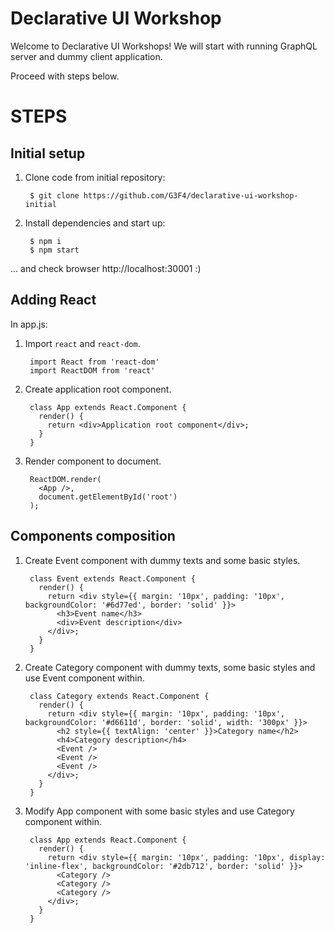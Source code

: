 # Declarative UI Workshop

Welcome to Declarative UI Workshops!
We will start with running GraphQL server and dummy client application.

Proceed with steps below.

# STEPS

## Initial setup

1. Clone code from initial repository:

        $ git clone https://github.com/G3F4/declarative-ui-workshop-initial

2. Install dependencies and start up:

        $ npm i
        $ npm start

... and check browser http://localhost:30001 :)

## Adding React

In app.js:

1. Import `react` and `react-dom`.

        import React from 'react-dom'
        import ReactDOM from 'react'

2. Create application root component.

        class App extends React.Component {
          render() {
            return <div>Application root component</div>;
          }
        }

3. Render component to document.

        ReactDOM.render(
          <App />,
          document.getElementById('root')
        );

## Components composition

1. Create Event component with dummy texts and some basic styles.

        class Event extends React.Component {
          render() {
            return <div style={{ margin: '10px', padding: '10px', backgroundColor: '#6d77ed', border: 'solid' }}>
              <h3>Event name</h3>
              <div>Event description</div>
            </div>;
          }
        }

2. Create Category component with dummy texts, some basic styles and use Event component within.

        class Category extends React.Component {
          render() {
            return <div style={{ margin: '10px', padding: '10px', backgroundColor: '#d6611d', border: 'solid', width: '300px' }}>
              <h2 style={{ textAlign: 'center' }}>Category name</h2>
              <h4>Category description</h4>
              <Event />
              <Event />
              <Event />
            </div>;
          }
        }

3. Modify App component with some basic styles and use Category component within.

        class App extends React.Component {
          render() {
            return <div style={{ margin: '10px', padding: '10px', display: 'inline-flex', backgroundColor: '#2db712', border: 'solid' }}>
              <Category />
              <Category />
              <Category />
            </div>;
          }
        }
